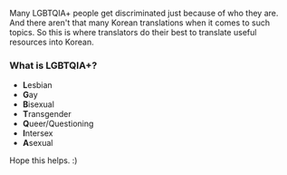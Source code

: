 Many LGBTQIA+ people get discriminated just because of who they are. And there aren't that many Korean translations when it comes to such topics. So this is where translators do their best to translate useful resources into Korean.

### What is LGBTQIA+?
- **L**esbian
- **G**ay
- **B**isexual
- **T**ransgender
- **Q**ueer/Questioning
- **I**ntersex
- **A**sexual

Hope this helps. :)
